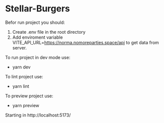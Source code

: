 # Stellar-Burgers

Befor run project you should:

1. Create .env file in the root directory
2. Add enviroment variable VITE_API_URL=https://norma.nomoreparties.space/api to get data from server.

To run project in dev mode use:

- yarn dev

To lint project use:

- yarn lint

To preview project use:

- yarn preview

Starting in http://localhost:5173/
